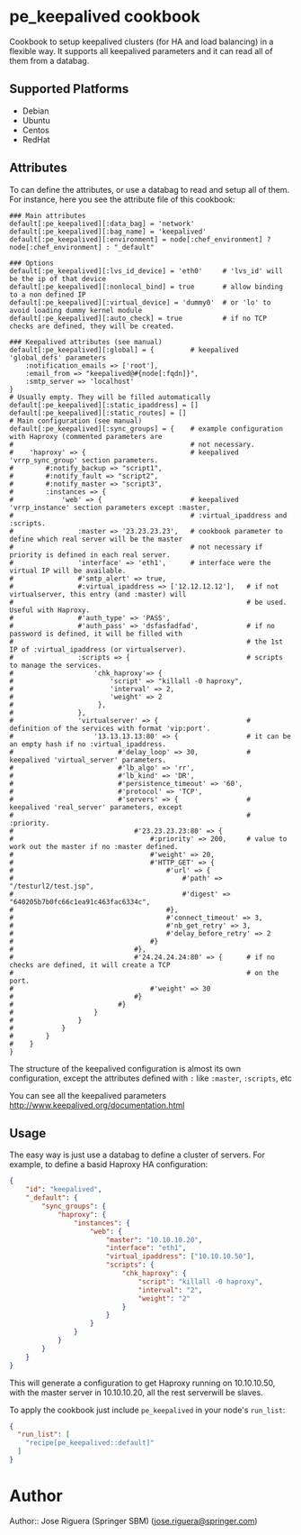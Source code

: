 # pe_keepalived cookbook

Cookbook to setup keepalived clusters (for HA and load balancing) in a flexible way. 
It supports all keepalived parameters and it can read all of them from a databag.

## Supported Platforms

 * Debian
 * Ubuntu
 * Centos
 * RedHat

## Attributes

To can define the attributes, or use a databag to read and setup all of them.
For instance, here you see the attribute file of this cookbook:

```
### Main attributes
default[:pe_keepalived][:data_bag] = 'network'
default[:pe_keepalived][:bag_name] = 'keepalived'
default[:pe_keepalived][:environment] = node[:chef_environment] ? node[:chef_environment] : "_default"

### Options
default[:pe_keepalived][:lvs_id_device] = 'eth0'     # 'lvs_id' will be the ip of that device
default[:pe_keepalived][:nonlocal_bind] = true       # allow binding to a non defined IP
default[:pe_keepalived][:virtual_device] = 'dummy0'  # or 'lo' to avoid loading dummy kernel module
default[:pe_keepalived][:auto_check] = true          # if no TCP checks are defined, they will be created.

### Keepalived attributes (see manual)
default[:pe_keepalived][:global] = {         # keepalived 'global_defs' parameters
    :notification_emails => ['root'],
    :email_from => "keepalived@#{node[:fqdn]}",
    :smtp_server => 'localhost'
}
# Usually empty. They will be filled automatically
default[:pe_keepalived][:static_ipaddress] = []
default[:pe_keepalived][:static_routes] = []
# Main configuration (see manual)
default[:pe_keepalived][:sync_groups] = {    # example configuration with Haproxy (commented parameters are
#                                            # not necessary.
#    'haproxy' => {                          # keepalived 'vrrp_sync_group' section parameters.
#        #:notify_backup => "script1",
#        #:notify_fault => "script2",
#        #:notify_master => "script3",
#        :instances => {
#            'web' => {                      # keepalived 'vrrp_instance' section parameters except :master,
#                                            # :virtual_ipaddress and :scripts.
#                :master => '23.23.23.23',   # cookbook parameter to define which real server will be the master
#                                            # not necessary if priority is defined in each real server.
#                'interface' => 'eth1',      # interface were the virtual IP will be available.
#                #'smtp_alert' => true,
#                #:virtual_ipaddress => ['12.12.12.12'],   # if not virtualserver, this entry (and :master) will
#                                                          # be used. Useful with Haproxy.
#                #'auth_type' => 'PASS',
#                #'auth_pass' => 'dsfasfadfad',            # if no password is defined, it will be filled with 
#                                                          # the 1st IP of :virtual_ipaddress (or virtualserver).
#                :scripts => {                             # scripts to manage the services.
#                    'chk_haproxy'=> {
#                        'script' => "killall -0 haproxy",
#                        'interval' => 2,
#                        'weight' => 2
#                     },
#                },
#                'virtualserver' => {                      # definition of the services with format 'vip:port'.
#                    '13.13.13.13:80' => {                 # it can be an empty hash if no :virtual_ipaddress.
#                          #'delay_loop' => 30,            # keepalived 'virtual_server' parameters.
#                          #'lb_algo' => 'rr',
#                          #'lb_kind' => 'DR',
#                          #'persistence_timeout' => '60',
#                          #'protocol' => 'TCP',
#                          #'servers' => {                 # keepalived 'real_server' parameters, except
#                                                          # :priority. 
#                              #'23.23.23.23:80' => {
#                                  #:priority' => 200,     # value to work out the master if no :master defined.
#                                  #'weight' => 20,
#                                  #'HTTP_GET' => {
#                                      #'url' => {
#                                          #'path' => "/testurl2/test.jsp",
#                                          #'digest' => "640205b7b0fc66c1ea91c463fac6334c",
#                                      #},
#                                      #'connect_timeout' => 3,
#                                      #'nb_get_retry' => 3,
#                                      #'delay_before_retry' => 2
#                                  #}                               
#                              #},
#                              #'24.24.24.24:80' => {      # if no checks are defined, it will create a TCP
#                                                          # on the port.
#                                  #'weight' => 30                      
#                              #}
#                          #}
#                    }
#                }
#            }
#        }
#    }
}

```
The structure of the keepalived configuration is almost its own configuration, except the attributes defined with 
`:` like  `:master`, `:scripts`, etc

You can see all the keepalived parameters http://www.keepalived.org/documentation.html

## Usage

The easy way is just use a databag to define a cluster of servers. For example, to define a basid Haproxy HA 
configuration:
```json
{
    "id": "keepalived",
    "_default": {
        "sync_groups": {
            "haproxy": {
                "instances": {
                    "web": {
                        "master": "10.10.10.20", 
                        "interface": "eth1",
                        "virtual_ipaddress": ["10.10.10.50"],
                        "scripts": {          
                            "chk_haproxy": {
                                "script": "killall -0 haproxy",
                                "interval": "2",
                                "weight": "2"
                            }
                        }
                    }
                }
            }
        }
    }
}
```

This will generate a configuration to get Haproxy running on 10.10.10.50, with the master server in 10.10.10.20, all 
the rest serverwill be slaves.


To apply the cookbook just include `pe_keepalived` in your node's `run_list`:

```json
{
  "run_list": [
    "recipe[pe_keepalived::default]"
  ]
}
```

# Author

Author:: Jose Riguera (Springer SBM) (<jose.riguera@springer.com>)

